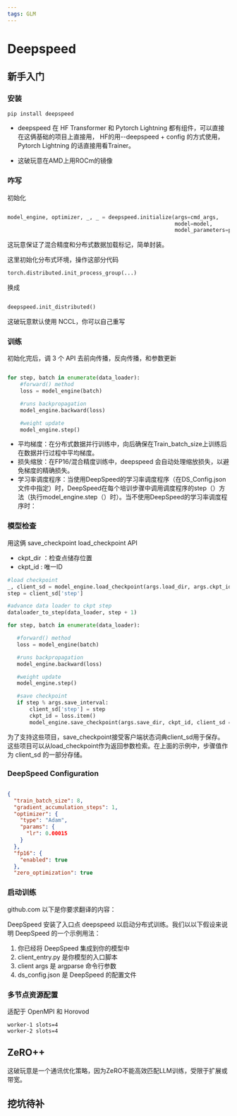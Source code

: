 ```yaml
---
tags: GLM
---
```

# Deepspeed
## 新手入门
### 安装

```bash
pip install deepspeed
```
- deepspeed 在 HF Transformer 和 Pytorch Lightning 都有组件，可以直接在这俩基础的项目上直接用， HF的用--deepspeed + config 的方式使用， Pytorch Lightning 的话直接用看Trainer。

-  这破玩意在AMD上用ROCm的镜像

### 咋写

初始化
```python

model_engine, optimizer, _, _ = deepspeed.initialize(args=cmd_args,
                                                     model=model,
                                                     model_parameters=params)

```
这玩意保证了混合精度和分布式数据加载标记，简单封装。

这里初始化分布式环境，操作这部分代码

```python
torch.distributed.init_process_group(...)
```

换成

```python

deepspeed.init_distributed()
```

这破玩意默认使用 NCCL，你可以自己重写


### 训练

初始化完后，调 3 个 API 去前向传播，反向传播，和参数更新

```python

for step, batch in enumerate(data_loader):
    #forward() method
    loss = model_engine(batch)

    #runs backpropagation
    model_engine.backward(loss)

    #weight update
    model_engine.step()

```

- 平均梯度：在分布式数据并行训练中，向后确保在Train_batch_size上训练后在数据并行过程中平均梯度。
- 损失缩放：在FP16/混合精度训练中，deepspeed 会自动处理缩放损失，以避免梯度的精确损失。
- 学习率调度程序：当使用DeepSpeed的学习率调度程序（在DS_Config.json文件中指定）时，DeepSpeed在每个培训步骤中调用调度程序的step（）方法（执行model_engine.step（）时）。当不使用DeepSpeed的学习率调度程序时：


### 模型检查

 用这俩 save_checkpoint  load_checkpoint API

 - ckpt_dir ：检查点储存位置
 - ckpt_id : 唯一ID

 ```python
 #load checkpoint
_, client_sd = model_engine.load_checkpoint(args.load_dir, args.ckpt_id)
step = client_sd['step']

#advance data loader to ckpt step
dataloader_to_step(data_loader, step + 1)

for step, batch in enumerate(data_loader):

    #forward() method
    loss = model_engine(batch)

    #runs backpropagation
    model_engine.backward(loss)

    #weight update
    model_engine.step()

    #save checkpoint
    if step % args.save_interval:
        client_sd['step'] = step
        ckpt_id = loss.item()
        model_engine.save_checkpoint(args.save_dir, ckpt_id, client_sd = client_sd)
 ```

为了支持这些项目，save_checkpoint接受客户端状态词典client_sd用于保存。这些项目可以从load_checkpoint作为返回参数检索。在上面的示例中，步骤值作为 client_sd 的一部分存储。

### DeepSpeed Configuration

```json

{
  "train_batch_size": 8,
  "gradient_accumulation_steps": 1,
  "optimizer": {
    "type": "Adam",
    "params": {
      "lr": 0.00015
    }
  },
  "fp16": {
    "enabled": true
  },
  "zero_optimization": true
```

### 启动训练

github.com
以下是你要求翻译的内容：

DeepSpeed 安装了入口点 deepspeed 以启动分布式训练。我们以以下假设来说明 DeepSpeed 的一个示例用法：

1. 你已经将 DeepSpeed 集成到你的模型中
2. client_entry.py 是你模型的入口脚本
3. client args 是 argparse 命令行参数
4. ds_config.json 是 DeepSpeed 的配置文件

### 多节点资源配置
适配于 OpenMPI 和 Horovod

```
worker-1 slots=4
worker-2 slots=4
```

## ZeRO++
这破玩意是一个通讯优化策略，因为ZeRO不能高效匹配LLM训练，受限于扩展或带宽。
## 挖坑待补